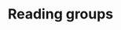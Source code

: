 ---
layout: page
title: Reading groups
nav: true
nav_order: 7
dropdown: true
children:
    - title: RL theory
    - title: Learning theory
    - permalink: /learningtheory/

---